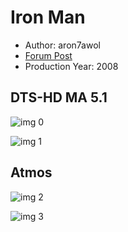 # Iron Man

* Author: aron7awol
* [Forum Post](https://www.avsforum.com/threads/bass-eq-for-filtered-movies.2995212/post-56759518)
* Production Year: 2008

## DTS-HD MA 5.1

![img 0](https://i.imgur.com/ACYO7qb.jpg)

![img 1](https://i.imgur.com/Zg0NPJd.jpg)

## Atmos

![img 2](https://i.imgur.com/9dlKKQ9.jpg)

![img 3](https://i.imgur.com/ScZdNxK.jpg)

